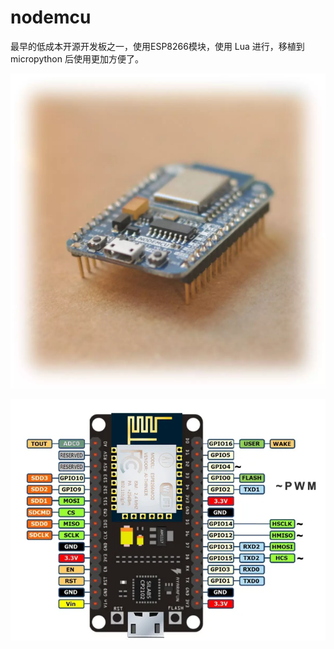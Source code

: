 # nodemcu

最早的低成本开源开发板之一，使用ESP8266模块，使用 Lua 进行，移植到 micropython 后使用更加方便了。

![](nodemcu.webp)

![](nodemcu_pinout.webp)
